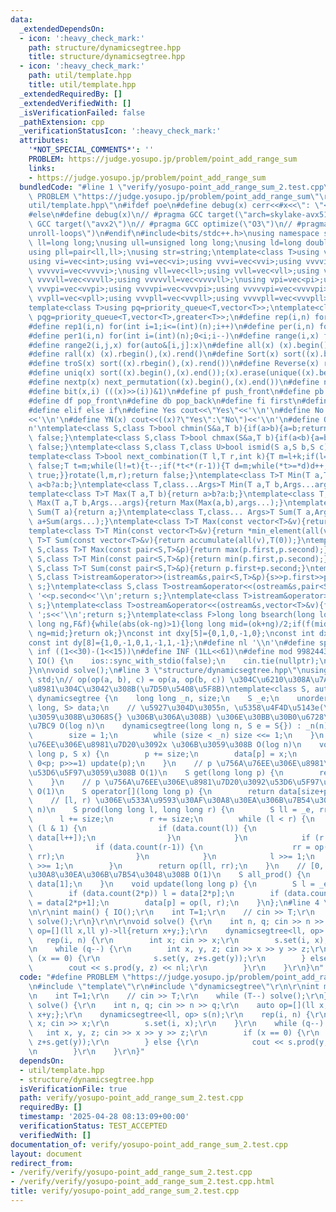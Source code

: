 ```yaml
---
data:
  _extendedDependsOn:
  - icon: ':heavy_check_mark:'
    path: structure/dynamicsegtree.hpp
    title: structure/dynamicsegtree.hpp
  - icon: ':heavy_check_mark:'
    path: util/template.hpp
    title: util/template.hpp
  _extendedRequiredBy: []
  _extendedVerifiedWith: []
  _isVerificationFailed: false
  _pathExtension: cpp
  _verificationStatusIcon: ':heavy_check_mark:'
  attributes:
    '*NOT_SPECIAL_COMMENTS*': ''
    PROBLEM: https://judge.yosupo.jp/problem/point_add_range_sum
    links:
    - https://judge.yosupo.jp/problem/point_add_range_sum
  bundledCode: "#line 1 \"verify/yosupo-point_add_range_sum_2.test.cpp\"\n#define\
    \ PROBLEM \"https://judge.yosupo.jp/problem/point_add_range_sum\"\r\n#line 2 \"\
    util/template.hpp\"\n#ifdef poe\n#define debug(x) cerr<<#x<<\": \"<<x<<endl\n\
    #else\n#define debug(x)\n// #pragma GCC target(\"arch=skylake-avx512\")\n// #pragma\
    \ GCC target(\"avx2\")\n// #pragma GCC optimize(\"O3\")\n// #pragma GCC optimize(\"\
    unroll-loops\")\n#endif\n#include<bits/stdc++.h>\nusing namespace std;\nusing\
    \ ll=long long;\nusing ull=unsigned long long;\nusing ld=long double;\nusing pi=pair<int,int>;\n\
    using pll=pair<ll,ll>;\nusing str=string;\ntemplate<class T>using vec=vector<T>;\n\
    using vi=vec<int>;using vvi=vec<vi>;using vvvi=vec<vvi>;using vvvvi=vec<vvvi>;using\
    \ vvvvvi=vec<vvvvi>;\nusing vll=vec<ll>;using vvll=vec<vll>;using vvvll=vec<vvll>;using\
    \ vvvvll=vec<vvvll>;using vvvvvll=vec<vvvvll>;\nusing vpi=vec<pi>;using vvpi=vec<vpi>;using\
    \ vvvpi=vec<vvpi>;using vvvvpi=vec<vvvpi>;using vvvvvpi=vec<vvvvpi>;\nusing vpll=vec<pll>;using\
    \ vvpll=vec<vpll>;using vvvpll=vec<vvpll>;using vvvvpll=vec<vvvpll>;using vvvvvpll=vec<vvvvpll>;\n\
    template<class T>using pq=priority_queue<T,vector<T>>;\ntemplate<class T>using\
    \ pqg=priority_queue<T,vector<T>,greater<T>>;\n#define rep(i,n) for(int i=0;i<(int)(n);i++)\n\
    #define rep1(i,n) for(int i=1;i<=(int)(n);i++)\n#define per(i,n) for(int i=(int)(n)-1;0<=i;i--)\n\
    #define per1(i,n) for(int i=(int)(n);0<i;i--)\n#define range(i,x) for(auto&i:x)\n\
    #define range2(i,j,x) for(auto&[i,j]:x)\n#define all(x) (x).begin(),(x).end()\n\
    #define rall(x) (x).rbegin(),(x).rend()\n#define Sort(x) sort((x).begin(),(x).end())\n\
    #define troS(x) sort((x).rbegin(),(x).rend())\n#define Reverse(x) reverse((x).begin(),(x).end())\n\
    #define uniq(x) sort((x).begin(),(x).end());(x).erase(unique((x).begin(),(x).end()),(x).end())\n\
    #define nextp(x) next_permutation((x).begin(),(x).end())\n#define nextc(x,k) next_combination((x).begin(),(x).end(),k)\n\
    #define bit(x,i) (((x)>>(i))&1)\n#define pf push_front\n#define pb push_back\n\
    #define df pop_front\n#define db pop_back\n#define fi first\n#define se second\n\
    #define elif else if\n#define Yes cout<<\"Yes\"<<'\\n'\n#define No cout<<\"No\"\
    <<'\\n'\n#define YN(x) cout<<((x)?\"Yes\":\"No\")<<'\\n'\n#define O(x) cout<<(x)<<'\\\
    n'\ntemplate<class S,class T>bool chmin(S&a,T b){if(a>b){a=b;return true;}return\
    \ false;}\ntemplate<class S,class T>bool chmax(S&a,T b){if(a<b){a=b;return true;}return\
    \ false;}\ntemplate<class S,class T,class U>bool ismid(S a,S b,S c){return a<=b&&b<c;}\n\
    template<class T>bool next_combination(T l,T r,int k){T m=l+k;if(l==r||l==m||r==m)return\
    \ false;T t=m;while(l!=t){t--;if(*t<*(r-1)){T d=m;while(*t>=*d)d++;iter_swap(t,d);rotate(t+1,d+1,r);rotate(m,m+(r-d)-1,r);return\
    \ true;}}rotate(l,m,r);return false;}\ntemplate<class T>T Min(T a,T b){return\
    \ a<b?a:b;}\ntemplate<class T,class...Args>T Min(T a,T b,Args...args){return Min(Min(a,b),args...);}\n\
    template<class T>T Max(T a,T b){return a>b?a:b;}\ntemplate<class T,class...Args>T\
    \ Max(T a,T b,Args...args){return Max(Max(a,b),args...);}\ntemplate<class T>T\
    \ Sum(T a){return a;}\ntemplate<class T,class... Args>T Sum(T a,Args... args){return\
    \ a+Sum(args...);}\ntemplate<class T>T Max(const vector<T>&v){return *max_element(all(v));}\n\
    template<class T>T Min(const vector<T>&v){return *min_element(all(v));}\ntemplate<class\
    \ T>T Sum(const vector<T>&v){return accumulate(all(v),T(0));}\ntemplate<class\
    \ S,class T>T Max(const pair<S,T>&p){return max(p.first,p.second);}\ntemplate<class\
    \ S,class T>T Min(const pair<S,T>&p){return min(p.first,p.second);}\ntemplate<class\
    \ S,class T>T Sum(const pair<S,T>&p){return p.first+p.second;}\ntemplate<class\
    \ S,class T>istream&operator>>(istream&s,pair<S,T>&p){s>>p.first>>p.second;return\
    \ s;}\ntemplate<class S,class T>ostream&operator<<(ostream&s,pair<S,T>&p){s<<p.first<<'\
    \ '<<p.second<<'\\n';return s;}\ntemplate<class T>istream&operator>>(istream&s,vector<T>&v){for(auto&i:v)s>>i;return\
    \ s;}\ntemplate<class T>ostream&operator<<(ostream&s,vector<T>&v){for(auto&i:v)s<<i<<'\
    \ ';s<<'\\n';return s;}\ntemplate<class F>long long bsearch(long long ok,long\
    \ long ng,F&f){while(abs(ok-ng)>1){long long mid=(ok+ng)/2;if(f(mid))ok=mid;else\
    \ ng=mid;}return ok;}\nconst int dxy[5]={0,1,0,-1,0};\nconst int dx[8]={0,1,0,-1,1,1,-1,-1};\n\
    const int dy[8]={1,0,-1,0,1,-1,1,-1};\n#define nl '\\n'\n#define sp ' '\n#define\
    \ inf ((1<<30)-(1<<15))\n#define INF (1LL<<61)\n#define mod 998244353\n\nvoid\
    \ IO() {\n    ios::sync_with_stdio(false);\n    cin.tie(nullptr);\n    cout<<fixed<<setprecision(30);\n\
    }\n\nvoid solve();\n#line 3 \"structure/dynamicsegtree.hpp\"\nusing namespace\
    \ std;\n// op(op(a, b), c) = op(a, op(b, c)) \u304C\u6210\u308A\u7ACB\u3064\u5FC5\
    \u8981\u304C\u3042\u308B(\u7D50\u5408\u5F8B)\ntemplate<class S, auto op>\nstruct\
    \ dynamicsegtree {\n    long long _n, size;\n    S _e;\n    unordered_map<long\
    \ long, S> data;\n    // \u5927\u304D\u3055n, \u5358\u4F4D\u5143e(\u7701\u7565\
    \u3059\u308B\u3068S{} \u306B\u306A\u308B) \u306E\u30BB\u30B0\u6728\u3092\u69CB\
    \u7BC9 O(log n)\n    dynamicsegtree(long long n, S e = S{}) : _n(n), _e(e) {\n\
    \        size = 1;\n        while (size < _n) size <<= 1;\n    }\n    // p \u756A\
    \u76EE\u306E\u8981\u7D20\u3092x \u306B\u3059\u308B O(log n)\n    void set(long\
    \ long p, S x) {\n        p += size;\n        data[p] = x;\n        for (p>>=1;\
    \ 0<p; p>>=1) update(p);\n    }\n    // p \u756A\u76EE\u306E\u8981\u7D20\u3092\
    \u53D6\u5F97\u3059\u308B O(1)\n    S get(long long p) {\n        return data[size+p];\n\
    \    }\n    // p \u756A\u76EE\u306E\u8981\u7D20\u3092\u53D6\u5F97\u3059\u308B\
    \ O(1)\n    S operator[](long long p) {\n        return data[size+p];\n    }\n\
    \    // [l, r) \u306E\u533A\u9593\u30AF\u30A8\u30EA\u306B\u7B54\u3048\u308B O(log\
    \ n)\n    S prod(long long l, long long r) {\n        S ll = _e, rr = _e;\n  \
    \      l += size;\n        r += size;\n        while (l < r) {\n            if\
    \ (l & 1) {\n                if (data.count(l)) {\n                    ll = op(ll,\
    \ data[l++]);\n                }\n            }\n            if (r & 1) {\n  \
    \              if (data.count(r-1)) {\n                    rr = op(data[--r],\
    \ rr);\n                }\n            }\n            l >>= 1;\n            r\
    \ >>= 1;\n        }\n        return op(ll, rr);\n    }\n    // [0, _n) \u306E\u30AF\
    \u30A8\u30EA\u306B\u7B54\u3048\u308B O(1)\n    S all_prod() {\n        return\
    \ data[1];\n    }\n    void update(long long p) {\n        S l = _e, r = _e;\n\
    \        if (data.count(2*p)) l = data[2*p];\n        if (data.count(2*p+1)) r\
    \ = data[2*p+1];\n        data[p] = op(l, r);\n    }\n};\n#line 4 \"verify/yosupo-point_add_range_sum_2.test.cpp\"\
    \n\r\nint main() { IO();\r\n    int T=1;\r\n    // cin >> T;\r\n    while (T--)\
    \ solve();\r\n}\r\n\r\nvoid solve() {\r\n    int n, q; cin >> n >> q;\r\n    auto\
    \ op=[](ll x,ll y)->ll{return x+y;};\r\n    dynamicsegtree<ll, op> s(n);\r\n \
    \   rep(i, n) {\r\n        int x; cin >> x;\r\n        s.set(i, x);\r\n    }\r\
    \n    while (q--) {\r\n        int x, y, z; cin >> x >> y >> z;\r\n        if\
    \ (x == 0) {\r\n            s.set(y, z+s.get(y));\r\n        } else {\r\n    \
    \        cout << s.prod(y, z) << nl;\r\n        }\r\n    }\r\n}\n"
  code: "#define PROBLEM \"https://judge.yosupo.jp/problem/point_add_range_sum\"\r\
    \n#include \"template\"\r\n#include \"dynamicsegtree\"\r\n\r\nint main() { IO();\r\
    \n    int T=1;\r\n    // cin >> T;\r\n    while (T--) solve();\r\n}\r\n\r\nvoid\
    \ solve() {\r\n    int n, q; cin >> n >> q;\r\n    auto op=[](ll x,ll y)->ll{return\
    \ x+y;};\r\n    dynamicsegtree<ll, op> s(n);\r\n    rep(i, n) {\r\n        int\
    \ x; cin >> x;\r\n        s.set(i, x);\r\n    }\r\n    while (q--) {\r\n     \
    \   int x, y, z; cin >> x >> y >> z;\r\n        if (x == 0) {\r\n            s.set(y,\
    \ z+s.get(y));\r\n        } else {\r\n            cout << s.prod(y, z) << nl;\r\
    \n        }\r\n    }\r\n}"
  dependsOn:
  - util/template.hpp
  - structure/dynamicsegtree.hpp
  isVerificationFile: true
  path: verify/yosupo-point_add_range_sum_2.test.cpp
  requiredBy: []
  timestamp: '2025-04-28 08:13:09+00:00'
  verificationStatus: TEST_ACCEPTED
  verifiedWith: []
documentation_of: verify/yosupo-point_add_range_sum_2.test.cpp
layout: document
redirect_from:
- /verify/verify/yosupo-point_add_range_sum_2.test.cpp
- /verify/verify/yosupo-point_add_range_sum_2.test.cpp.html
title: verify/yosupo-point_add_range_sum_2.test.cpp
---
```

